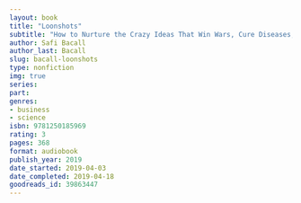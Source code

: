```yaml
---
layout: book
title: "Loonshots"
subtitle: "How to Nurture the Crazy Ideas That Win Wars, Cure Diseases, and Transform Industries"
author: Safi Bacall
author_last: Bacall
slug: bacall-loonshots
type: nonfiction
img: true
series: 
part: 
genres:
- business
- science
isbn: 9781250185969
rating: 3
pages: 368
format: audiobook
publish_year: 2019
date_started: 2019-04-03
date_completed: 2019-04-18
goodreads_id: 39863447
---
```

